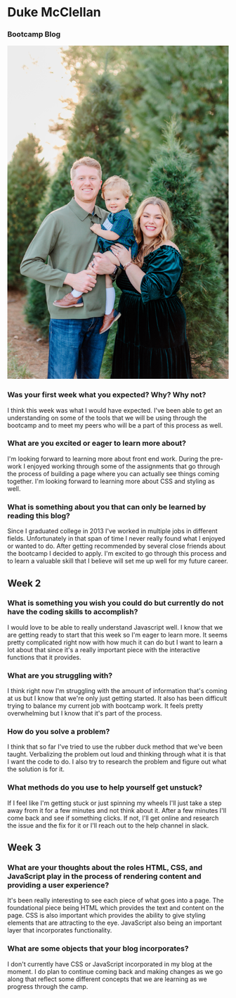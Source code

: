 # Duke McClellan
### Bootcamp Blog
![Family Photo](blog%20photo.jpeg)

### Was your first week what you expected? Why? Why not?

<p>I think this week was what I would have expected.  I've been able to get an understanding on some of the tools that we will be using through the bootcamp and to meet my peers who will be a part of this process as well.</p>

### What are you excited or eager to learn more about?

<p>I'm looking forward to learning more about front end work.  During the pre-work I enjoyed working through some of the assignments that go through the process of building a page where you can actually see things coming together. I'm looking forward to learning more about CSS and styling as well.</p>

### What is something about you that can only be learned by reading this blog?

<p>Since I graduated college in 2013 I've worked in multiple jobs in different fields.  Unfortunately in that span of time I never really found what I enjoyed or wanted to do. After getting recommended by several close friends about the bootcamp I decided to apply.  I'm excited to go through this process and to learn a valuable skill that I believe will set me up well for my future career.</p>





## Week 2

### What is something you wish you could do but currently do not have the coding skills to accomplish?

I would love to be able to really understand Javascript well.  I know that we are getting ready to start that this week so I'm eager to learn more.  It seems pretty complicated right now with how much it can do but I want to learn a lot about that since it's a really important piece with the interactive functions that it provides. 


### What are you struggling with?

I think right now I'm struggling with the amount of information that's coming at us but I know that we're only just getting started.  It also has been difficult trying to balance my current job with bootcamp work.  It feels pretty overwhelming but I know that it's part of the process.  


### How do you solve a problem? 

I think that so far I've tried to use the rubber duck method that we've been taught.  Verbalizing the problem out loud and thinking through what it is that I want the code to do.  I also try to research the problem and figure out what the solution is for it.  


### What methods do you use to help yourself get unstuck?

If I feel like I'm getting stuck or just spinning my wheels I'll just take a step away from it for a few minutes and not think about it.  After a few minutes I'll come back and see if something clicks.  If not, I'll get online and research the issue and the fix for it or I'll reach out to the help channel in slack. 


## Week 3 

### What are your thoughts about the roles HTML, CSS, and JavaScript play in the process of rendering content and providing a user experience?

It's been really interesting to see each piece of what goes into a page.  The foundational piece being HTML which provides the text and content on the page.  CSS is also important which provides the ability to give styling elements that are attracting to the eye.  JavaScript also being an important layer that incorporates functionality.  


### What are some objects that your blog incorporates?

I don't currently have CSS or JavaScript incorporated in my blog at the moment.  I do plan to continue coming back and making changes as we go along that reflect some different concepts that we are learning as we progress through the camp. 







